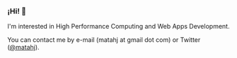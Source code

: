 ### ¡Hi! 👋

I'm interested in High Performance Computing and Web Apps Development.

You can contact me by e-mail (matahj at gmail dot com) or Twitter (<a href="https://twitter.com/matahj/" target="_blank">@matahj</a>).

<!--
**matahj/matahj** is a ✨ _special_ ✨ repository because its `README.md` (this file) appears on your GitHub profile.

Here are some ideas to get you started:

- 🔭 I’m currently working on ...
- 🌱 I’m currently learning ...
- 👯 I’m looking to collaborate on ...
- 🤔 I’m looking for help with ...
- 💬 Ask me about ...
- 📫 How to reach me: ...
- 😄 Pronouns: ...
- ⚡ Fun fact: ...
-->

